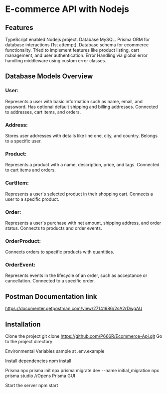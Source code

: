 # E-commerce API with Nodejs

## Features

TypeScript enabled Nodejs project.
Database MySQL.
Prisma ORM for database interactions (1st attempt).
Database schema for ecommerce functionality.
Tried to implement features like product listing, cart management, and user authentication.
Error Handling via global error handling middleware using custom error classes.

## Database Models Overview

### User:

Represents a user with basic information such as name, email, and password.
Has optional default shipping and billing addresses.
Connected to addresses, cart items, and orders.

### Address:

Stores user addresses with details like line one, city, and country.
Belongs to a specific user.

### Product:

Represents a product with a name, description, price, and tags.
Connected to cart items and orders.

### CartItem:

Represents a user's selected product in their shopping cart.
Connects a user to a specific product.

### Order:

Represents a user's purchase with net amount, shipping address, and order status.
Connects to products and order events.

### OrderProduct:

Connects orders to specific products with quantities.

### OrderEvent:

Represents events in the lifecycle of an order, such as acceptance or cancellation.
Connected to a specific order.

## Postman Documentation link

https://documenter.getpostman.com/view/27141986/2sA2rDwgAU

## Installation

Clone the project
git clone https://github.com/P666R/Ecommerce-Api.git
Go to the project directory

Environmental Variables sample at .env.example

Install dependencies
npm install

Prisma
npx prisma init
npx prisma migrate dev --name initial_migration
npx prisma studio //Opens Prisma GUI

Start the server
npm start
